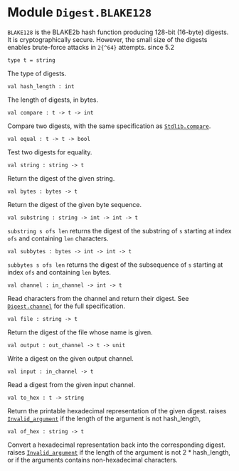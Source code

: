 # Module `Digest.BLAKE128`
`BLAKE128` is the BLAKE2b hash function producing 128-bit (16-byte) digests. It is cryptographically secure. However, the small size of the digests enables brute-force attacks in `2{^64}` attempts.
since 5.2
```
type t = string
```
The type of digests.
```
val hash_length : int
```
The length of digests, in bytes.
```
val compare : t -> t -> int
```
Compare two digests, with the same specification as [`Stdlib.compare`](./Stdlib.md#val-compare).
```
val equal : t -> t -> bool
```
Test two digests for equality.
```
val string : string -> t
```
Return the digest of the given string.
```
val bytes : bytes -> t
```
Return the digest of the given byte sequence.
```
val substring : string -> int -> int -> t
```
`substring s ofs len` returns the digest of the substring of `s` starting at index `ofs` and containing `len` characters.
```
val subbytes : bytes -> int -> int -> t
```
`subbytes s ofs len` returns the digest of the subsequence of `s` starting at index `ofs` and containing `len` bytes.
```
val channel : in_channel -> int -> t
```
Read characters from the channel and return their digest. See [`Digest.channel`](./Stdlib-Digest.md#val-channel) for the full specification.
```
val file : string -> t
```
Return the digest of the file whose name is given.
```
val output : out_channel -> t -> unit
```
Write a digest on the given output channel.
```
val input : in_channel -> t
```
Read a digest from the given input channel.
```
val to_hex : t -> string
```
Return the printable hexadecimal representation of the given digest.
raises [`Invalid_argument`](./Stdlib.md#exception-Invalid_argument) if the length of the argument is not hash\_length,
```
val of_hex : string -> t
```
Convert a hexadecimal representation back into the corresponding digest.
raises [`Invalid_argument`](./Stdlib.md#exception-Invalid_argument) if the length of the argument is not 2 \* hash\_length, or if the arguments contains non-hexadecimal characters.